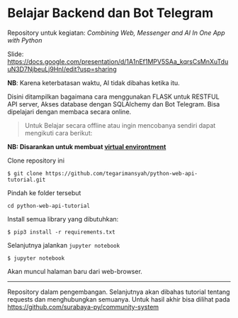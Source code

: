 # Belajar Backend dan Bot Telegram

Repository untuk kegiatan: *Combining Web, Messenger and AI In One App with Python*

Slide: https://docs.google.com/presentation/d/1A1nEf1MPV5SAa_kqrsCsMnXuTduuN3D7NjbeuLj9HnI/edit?usp=sharing

**NB**: Karena keterbatasan waktu, AI tidak dibahas ketika itu.

Disini ditampilkan bagaimana cara menggunakan FLASK untuk RESTFUL API server, Akses database dengan SQLAlchemy dan Bot Telegram. Bisa dipelajari dengan membaca secara online.

> Untuk Belajar secara offline atau ingin mencobanya sendiri dapat mengikuti cara berikut:

**NB: Disarankan untuk membuat [virtual environtment](https://virtualenvwrapper.readthedocs.io/en/latest/)**

Clone repository ini

```
$ git clone https://github.com/tegarimansyah/python-web-api-tutorial.git
```

Pindah ke folder tersebut

```
cd python-web-api-tutorial
```

Install semua library yang dibutuhkan:
```
$ pip3 install -r requirements.txt
```

Selanjutnya jalankan `jupyter notebook`
```
$ jupyter notebook
```

Akan muncul halaman baru dari web-browser.


-----

Repository dalam pengembangan. Selanjutnya akan dibahas tutorial tentang requests dan menghubungkan semuanya. Untuk hasil akhir bisa dilihat pada https://github.com/surabaya-py/community-system
